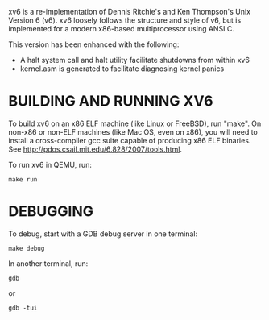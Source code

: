 xv6 is a re-implementation of Dennis Ritchie's and Ken Thompson's Unix
Version 6 (v6).  xv6 loosely follows the structure and style of v6,
but is implemented for a modern x86-based multiprocessor using ANSI C.

This version has been enhanced with the following:
* A halt system call and halt utility facilitate shutdowns from within xv6
* kernel.asm is generated to facilitate diagnosing kernel panics

# BUILDING AND RUNNING XV6

To build xv6 on an x86 ELF machine (like Linux or FreeBSD), run "make".
On non-x86 or non-ELF machines (like Mac OS, even on x86), you will
need to install a cross-compiler gcc suite capable of producing x86 ELF
binaries.  See http://pdos.csail.mit.edu/6.828/2007/tools.html.

To run xv6 in QEMU, run:

    make run


# DEBUGGING

To debug, start with a GDB debug server in one terminal:

    make debug

In another terminal, run:

    gdb

or

    gdb -tui